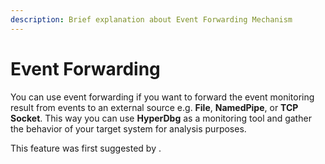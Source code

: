 ```yaml
---
description: Brief explanation about Event Forwarding Mechanism
---
```


# Event Forwarding

You can use event forwarding if you want to forward the event monitoring result from events to an external source e.g. **File**, **NamedPipe**, or **TCP Socket**. This way you can use **HyperDbg** as a monitoring tool and gather the behavior of your target system for analysis purposes.

This feature was first suggested by .



